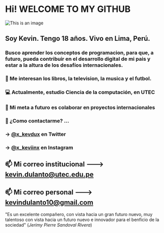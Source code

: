 # Hi! WELCOME TO MY GITHUB

![This is an image](https://i.pinimg.com/originals/f2/51/88/f25188ba611ce680d901a0bc38beaf05.jpg)

## Soy Kevin. Tengo 18 años. Vivo en Lima, Perú. 
### Busco aprender los conceptos de programacion, para que, a futuro, pueda contribuir en el desarrollo digital de mi pais y estar a la altura de los desafíos internacionales.

### 👀 Me interesan los libros, la television, la musica y el futbol.
### 💻 Actualmente, estudio Ciencia de la computación, en UTEC
### 💞️ Mi meta a futuro es colaborar en proyectos internacionales
### 📱 ¿Como contactarme? ...
### -> [@x_kevdux](https://twitter.com/x_kevdux) en Twitter
### -> [@x_keviinx](https://www.instagram.com/x_keviinx/) en Instagram

## 📫 Mi correo institucional ---> kevin.dulanto@utec.edu.pe

## 📫 Mi correo personal ---> kevindulanto10@gmail.com

<!---
kevinrdf/kevinrdf is a ✨ special ✨ repository because its `README.md` (this file) appears on your GitHub profile.
You can click the Preview link to take a look at your change
--->

"Es un excelente compañero, con vista hacia un gran futuro nuevo, muy talentoso con vista hacia un futuro nuevo e innovador para el benficio de la sociedad"
(*Jerimy Pierre Sandoval Rivera*)
